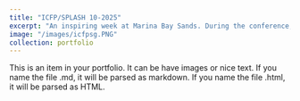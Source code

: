 ```yaml
---
title: "ICFP/SPLASH 10-2025"
excerpt: "An inspiring week at Marina Bay Sands. During the conference, someone asked me, \"What kind of research would you do if I did't have to worry about graduation, work, or money?\". Having been anxious for months about the research before the event, my instinctive reply was, \" I wouldn't do research\". Yet the question lingered throughout the week. Reflecting on my PhD journey and how I reached me current path, I realized that what I have now and what I am doing is already what I truly enjoy. This picture was taken on the first day of the conference and made into a magnet."
image: "/images/icfpsg.PNG"
collection: portfolio
---
```


This is an item in your portfolio. It can be have images or nice text. If you name the file .md, it will be parsed as markdown. If you name the file .html, it will be parsed as HTML. 
